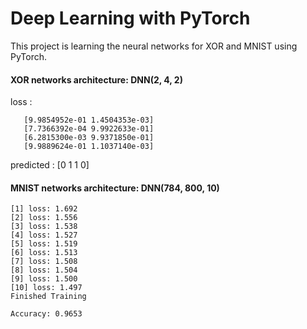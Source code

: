 # Deep Learning with PyTorch

This project is learning the neural networks for XOR and MNIST using PyTorch.

#### XOR networks architecture: DNN(2, 4, 2)  
loss : 
      
       [9.9854952e-01 1.4504353e-03]
       [7.7366392e-04 9.9922633e-01] 
       [6.2815300e-03 9.9371850e-01]
       [9.9889624e-01 1.1037140e-03]
predicted : [0 1 1 0]       


#### MNIST networks architecture: DNN(784, 800, 10)

    [1] loss: 1.692
    [2] loss: 1.556
    [3] loss: 1.538
    [4] loss: 1.527
    [5] loss: 1.519
    [6] loss: 1.513
    [7] loss: 1.508
    [8] loss: 1.504
    [9] loss: 1.500
    [10] loss: 1.497
    Finished Training
    
    Accuracy: 0.9653


